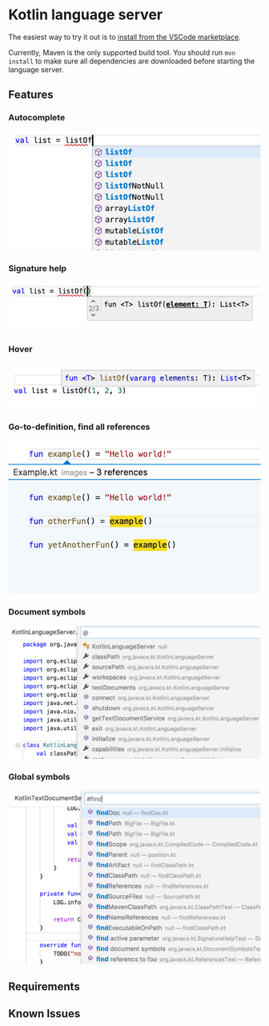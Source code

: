 # Kotlin language server

The easiest way to try it out is to [install from the VSCode marketplace](https://marketplace.visualstudio.com/items?itemName=georgewfraser.kotlin).

Currently, Maven is the only supported build tool. You should run `mvn install` to make sure all dependencies are downloaded before starting the language server.

## Features

### Autocomplete
![Autocomplete](images/Autocomplete.png)

### Signature help
![Signature Help](images/SignatureHelp.png)

### Hover
![Hover](images/Hover.png)

### Go-to-definition, find all references
![Find all references](images/FindAllReferences.png)

### Document symbols
![Document symbols](images/DocumentSymbols.png)

### Global symbols
![Global symbols](images/GlobalSymbols.png)

## Requirements

## Known Issues